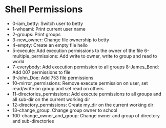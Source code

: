 # Shell Permissions
- 0-iam_betty: Switch user to betty
- 1-whoami: Print current user name
- 2-groups: Print groups
- 3-new_owner: Change file ownership to betty
- 4-empty: Create an empty file hello
- 5-execute: Add execution permissions to the owner of the file
6-multiple_permissions: Add write to owner, write to group and read to world
- 7-everybody: Add execution permission to all groups
8-James_Bond: Add 007 permissions to file
- 9-John_Doe: Add 753 file permissions
- 10-mirror_permissions: Remove execute permission on user, set read/write on group and set read on others
- 11-directories_permissions: Add execute permissions to all groups and all sub-dir on the current working dir
- 12-directory_permissions: Create my_dir on the current working dir
- 13-change_group: Change group owner to school
- 100-change_owner_and_group: Change owner and group of directory and sub-directories
